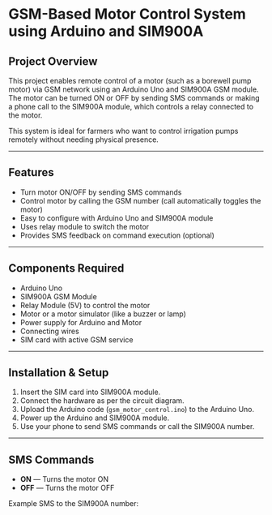 # GSM-Based Motor Control System using Arduino and SIM900A

## Project Overview
This project enables remote control of a motor (such as a borewell pump motor) via GSM network using an Arduino Uno and SIM900A GSM module. The motor can be turned ON or OFF by sending SMS commands or making a phone call to the SIM900A module, which controls a relay connected to the motor.

This system is ideal for farmers who want to control irrigation pumps remotely without needing physical presence.

---

## Features
- Turn motor ON/OFF by sending SMS commands
- Control motor by calling the GSM number (call automatically toggles the motor)
- Easy to configure with Arduino Uno and SIM900A module
- Uses relay module to switch the motor
- Provides SMS feedback on command execution (optional)

---

## Components Required
- Arduino Uno
- SIM900A GSM Module
- Relay Module (5V) to control the motor
- Motor or a motor simulator (like a buzzer or lamp)
- Power supply for Arduino and Motor
- Connecting wires
- SIM card with active GSM service

---



## Installation & Setup
1. Insert the SIM card into SIM900A module.
2. Connect the hardware as per the circuit diagram.
3. Upload the Arduino code (`gsm_motor_control.ino`) to the Arduino Uno.
4. Power up the Arduino and SIM900A module.
5. Use your phone to send SMS commands or call the SIM900A number.

---

## SMS Commands
- **ON** — Turns the motor ON
- **OFF** — Turns the motor OFF

Example SMS to the SIM900A number:  


